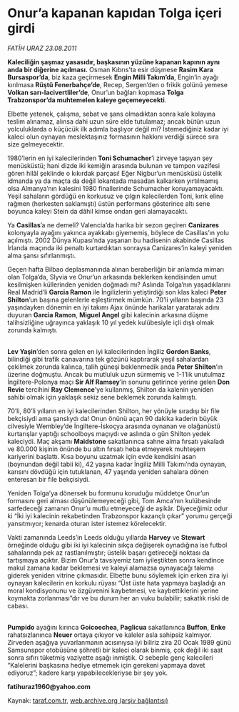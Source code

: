 # Onur’a kapanan kapıdan Tolga içeri girdi

*FATİH URAZ 23.08.2011*

<div class="yazi"><p><b>Kaleciliğin şaşmaz yasasıdır, başkasının yüzüne kapanan kapının aynı anda bir diğerine açılması.</b> Osman Kıbrıs’ta esir düşmese <b>Rasim Kara Bursaspor’da</b>, biz kaza geçirmesek <b>Engin Milli Takım’da</b>, Engin’in ayağı kırılmasa <b>Rüştü Fenerbahçe’de</b>, Recep, Sergen’den o frikik golünü yemese <b>Volkan sarı-lacivertliler’de</b>, Onur’un bağları kopmasa <b>Tolga Trabzonspor’da muhtemelen kaleye geçemeyecekti</b>.</p>
<p>Elbette yetenek, çalışma, sebat ve şans olmadıktan sonra kale kolayına teslim alınamaz, alınsa dahi uzun süre elde tutulamaz; ancak bütün uzun yolculuklarda o küçücük ilk adımla başlıyor değil mi? İstemediğiniz kadar iyi kaleci olun oynayan meslektaşınız formasının hakkını verdiği sürece sıra size gelmeyecektir.</p>
<p>1980’lerin en iyi kalecilerinden <b>Toni Schumacher</b>’i zirveye taşıyan şey menüsküstü; hani dizde iki kemiğin arasında bulunan ve tampon vazifesi gören hilâl şeklinde o kıkırdak parçası! Eğer Nigbur’un menüsküsü üstelik idmanda ya da maçta da değil lokantada masadan kalkarken yırtılmamış olsa Almanya’nın kalesini 1980 finallerinde Schumacher koruyamayacaktı. Yeşil sahaların gördüğü en korkusuz ve çılgın kalecilerden Toni, kırık eline rağmen (herkesten saklamıştı) üstün performans gösterince altı sene boyunca kaleyi Stein da dâhil kimse ondan geri alamayacaktı.</p>
<p>Ya <b>Casillas</b>’a ne demeli? Valencia’da harika bir sezon geçiren <b>Canizares</b> kolonyayla ayağını yakınca ayakkabı giyememiş, böylece de Casillas’ın yolu açılmıştı. 2002 Dünya Kupası’nda yaşanan bu hadisenin akabinde Casillas İrlanda maçında iki penaltı kurtardıktan sonraysa Canizares’in kaleyi yeniden alma şansı sıfırlanmıştı.</p>
<p>Geçen hafta Bilbao deplasmanında alınan beraberliğin bir anlamda mimarı olan Tolga’da, Slyvia ve Onur’un arkasında beklerken kendisinden umut kesilmişken küllerinden yeniden doğmadı mı? Aslında Tolga’nın yaşadıklarını Real Madrid’li <b>Garcia Ramon</b> ile İngilizlerin yetiştirdiği son klas kaleci <b>Peter Shilton</b>’un başına gelenlerle eşleştirmek mümkün. 70’li yılların başında 23 yaşındayken dönemin en iyi takımı Ajax önünde harikalar yaratarak adını duyuran <b>Garcia Ramon</b>, <b>Miguel Angel</b> gibi kalecinin arkasına düşme talihsizliğine uğrayınca yaklaşık 10 yıl yedek kulübesiyle içli dışlı olmak zorunda kalmıştı. </p>
<p><b><br/>Lev Yaşin</b>’den sonra gelen en iyi kalecilerinden İngiliz <b>Gordon Banks</b>, bilindiği gibi trafik canavarına tek gözünü kaptırarak yeşil sahalardan çekilmek zorunda kalınca, talih güneşi beklenmedik anda <b>Peter Shilton</b>’ın üzerine doğmuştu. Ancak bu mutluluk uzun sürmemiş ve 1-1’lik unutulmaz İngiltere-Polonya maçı <b>Sir Alf Ramsey</b>’in sonunu getirince yerine gelen <b>Don Revie</b> tercihini <b>Ray Clemence</b>’ye kullanmış, Shilton da kalenin yeniden sahibi olmak için yaklaşık sekiz sene beklemek zorunda kalmıştı.</p>
<p>70’li, 80’li yılların en iyi kalecilerinden Shilton, her yönüyle sıradışı bir file bekçisiydi ama şanslıydı da! Onun önünü açan 90 dakika kaderin büyük cilvesiyle Wembley’de İngiltere-İskoçya arasında oynanan ve olağanüstü kurtarışlar yaptığı schoolboys maçıydı ve aslında o gün Shilton yedek kaleciydi. Maç akşamı <b>Maidstone</b> sakatlanınca sahne alma fırsatı yakaladı ve 80.000 kişinin önünde bu altın fırsatı heba etmeyerek muhteşem kariyerini başlattı. Kısa boyunu uzatmak için evde kendisini asan (boynundan değil tabii ki), 42 yaşına kadar İngiliz Milli Takımı’nda oynayan, karısını dövdüğü için tutuklanan, 47 yaşında yeniden sahalara dönen enteresan bir file bekçisiydi. </p>
<p>Yeniden Tolga’ya dönersek bu formunu koruduğu müddetçe Onur’un formasını geri alması düşünülemeyeceği gibi, Tom Amca’nın kulübesinde sarfedeceği zamanın Onur’u mutlu etmeyeceği de aşikâr. Diyeceğimiz odur ki “İki iyi kalecinin rekabetinden Trabzonspor kazançlı çıkar” yorumu gerçeği yansıtmıyor; kenarda oturan ister istemez körelecektir.</p>
<p>Vakti zamanında Leeds’in Leeds olduğu yıllarda <b>Harvey</b> ve <b>Stewart</b> örneğinde olduğu gibi iki iyi kalecinin sıkça değişerek oynadığına ise futbol sahalarında pek az rastlanılmıştır; üstelik başarı getireceği noktası da tartışmaya açıktır. Bizim Onur’a tavsiyemiz tam iyileştikten sonra kendince makul zamana kadar beklemesi ve kaleyi alamazsa oynayacağı takıma giderek yeniden vitrine çıkmasıdır. Elbette bunu söylemek için erken zira iyi oynayan kalecilerin en korkulu rüyası “Üst üste hata yapmaya başladığı an moral kondisyonunu ve özgüvenini kaybetmesi, ve kaybettiklerini yerine koymakta zorlanması”dır ve bu durum her an vuku bulabilir; sakatlık riski de cabası. </p>
<p><b><br/>Pumpido</b> ayağını kırınca <b>Goicoechea</b>, <b>Paglicua</b> sakatlanınca <b>Buffon</b>, <b>Enke</b> rahatsızlanınca <b>Neuer</b> ortaya çıkıyor ve kaleler asla sahipsiz kalmıyor. Zirveden aşağıya yuvarlanmanın acısınıysa iyi biliriz zira 20 Ocak 1989 günü Samsunspor otobüsüne şöhretli bir kaleci olarak binmiş, çok değil iki saat sonra sıfırı tüketmiş vaziyette aşağı inmiştik. O sebeple genç kalecileri “Kalelerini başkasına hediye etmemek için gerekeni yapmaya davet ediyoruz”; kadere karşı yapabilecekleriyse bir şey yok.</p>
<p><b>fatihuraz1960@yahoo.com</b></p>
</div>

Kaynak: [taraf.com.tr](http://www.taraf.com.tr/fatih-uraz-2/makale-onur-a-kapanan-kapidan-tolga-iceri-girdi.htm), [web.archive.org (arşiv bağlantısı)](http://web.archive.org/web/20131107093344/http://www.taraf.com.tr/fatih-uraz-2/makale-onur-a-kapanan-kapidan-tolga-iceri-girdi.htm)
